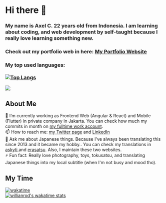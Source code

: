 # Hi there 👋
### My name is Axel C. 22 years old from Indonesia. I am learning about coding, and web development by self-taught because I really love learning something new. 
### Check out my portfolio web in here: <a href="http://axelc.my.id/">My Portfolio Website</a>

### My top used languages: <br></br>[![Top Langs](https://github-readme-stats.vercel.app/api/top-langs/?username=AcD08&layout=compact)](https://github.com/anuraghazra/github-readme-stats)
![](https://komarev.com/ghpvc/?username=AcD08)
## About Me
🌱 I’m currently working as Frontend Web (Angular & React) and Mobile (Flutter) in private company in Jakarta. You can check how much my commits in month on [my fulltime work account](https://github.com/axelc-una).
<br>
📫 How to reach me: <a href="https://twitter.com/AxelC1012">my Twitter page</a> and <a href="https://www.linkedin.com/in/axel-christopher-960943185/">LinkedIn </a>
<br>
💬 Ask me about Japanese things. Because I've always been translating this since 2013 and it became my hobby.. You can check my translations in <a href="https://askytisubsite.wordpress.com/">askyti </a>and <a href="https://erasatsu.com/">erasatsu</a>. Also, I maintain these two websites.
<br>
⚡ Fun fact: Really love photography, toys, tokusatsu, and translating Japanese things into my local subtitle (when I'm not busy and mood tho).

## My Time
[![wakatime](https://wakatime.com/badge/user/ea9a3e17-e56e-453d-8f79-6604485683eb.svg)](https://wakatime.com/@ea9a3e17-e56e-453d-8f79-6604485683eb)
<br>
[![willianrod's wakatime stats](https://github-readme-stats.vercel.app/api/wakatime?username=acd08)](https://github.com/anuraghazra/github-readme-stats)
<!--
**AcD08/AcD08** is a ✨ _special_ ✨ repository because its `README.md` (this file) appears on your GitHub profile.

Here are some ideas to get you started:

- 🔭 I’m currently working on ...
- 🌱 I’m currently learning ...
- 👯 I’m looking to collaborate on ...
- 🤔 I’m looking for help with ...
- 💬 Ask me about ...
- 📫 How to reach me: ...
- 😄 Pronouns: ...
- ⚡ Fun fact: ...
-->
